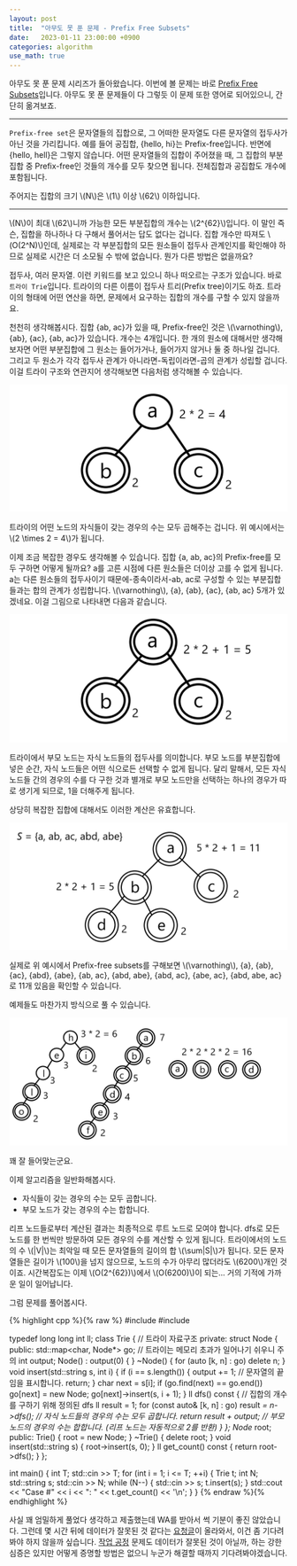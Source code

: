 ```yaml
---
layout: post
title:  "아무도 못 푼 문제 - Prefix Free Subsets"
date:   2023-01-11 23:00:00 +0900
categories: algorithm
use_math: true
---
```


아무도 못 푼 문제 시리즈가 돌아왔습니다. 이번에 볼 문제는 바로 [Prefix Free Subsets][q]입니다. 아무도 못 푼 문제들이 다 그렇듯 이 문제 또한 영어로 되어있으니, 간단히 옮겨보죠.

- - -

`Prefix-free set`은 문자열들의 집합으로, 그 어떠한 문자열도 다른 문자열의 접두사가 아닌 것을 가리킵니다. 예를 들어 공집합, {hello, hi}는 Prefix-free입니다. 반면에 {hello, hell}은 그렇지 않습니다. 어떤 문자열들의 집합이 주어졌을 때, 그 집합의 부분집합 중 Prefix-free인 것들의 개수를 모두 찾으면 됩니다. 전체집합과 공집합도 개수에 포함됩니다.

주어지는 집합의 크기 \\(N\\)은 \\(1\\) 이상 \\(62\\) 이하입니다.

- - -

\\(N\\)이 최대 \\(62\\)니까 가능한 모든 부분집합의 개수는 \\(2^{62}\\)입니다. 이 말인 즉슨, 집합을 하나하나 다 구해서 풀어서는 답도 없다는 겁니다. 집합 개수만 따져도 \\(O(2^N)\\)인데, 실제로는 각 부분집합의 모든 원소들이 접두사 관계인지를 확인해야 하므로 실제로 시간은 더 소모될 수 밖에 없습니다. 뭔가 다른 방법은 없을까요?

접두사, 여러 문자열. 이런 키워드를 보고 있으니 하나 떠오르는 구조가 있습니다. 바로 `트라이 Trie`입니다. 트라이의 다른 이름이 접두사 트리(Prefix tree)이기도 하죠. 트라이의 형태에 어떤 연산을 하면, 문제에서 요구하는 집합의 개수를 구할 수 있지 않을까요.

천천히 생각해봅시다. 집합 {ab, ac}가 있을 때, Prefix-free인 것은 \\(\varnothing\\), {ab}, {ac}, {ab, ac}가 있습니다. 개수는 4개입니다. 한 개의 원소에 대해서만 생각해보자면 어떤 부분집합에 그 원소는 들어가거나, 들어가지 않거나 둘 중 하나일 겁니다. 그리고 두 원소가 각각 접두사 관계가 아니라면-독립이라면-곱의 관계가 성립할 겁니다. 이걸 트라이 구조와 연관지어 생각해보면 다음처럼 생각해볼 수 있습니다.

![result](/assets/images/2023-01-11-q9712/mul.png)

트라이의 어떤 노드의 자식들이 갖는 경우의 수는 모두 곱해주는 겁니다. 위 예시에서는 \\(2 \times 2 = 4\\)가 됩니다.

이제 조금 복잡한 경우도 생각해볼 수 있습니다. 집합 {a, ab, ac}의 Prefix-free를 모두 구하면 어떻게 될까요? a를 고른 시점에 다른 원소들은 더이상 고를 수 없게 됩니다. a는 다른 원소들의 접두사이기 때문에-종속이라서-ab, ac로 구성할 수 있는 부분집합들과는 합의 관계가 성립합니다. \\(\varnothing\\), {a}, {ab}, {ac}, {ab, ac} 5개가 있겠네요. 이걸 그림으로 나타내면 다음과 같습니다.

![result](/assets/images/2023-01-11-q9712/add.png)

트라이에서 부모 노드는 자식 노드들의 접두사를 의미합니다. 부모 노드를 부분집합에 넣은 순간, 자식 노드들은 어떤 식으로든 선택할 수 없게 됩니다. 달리 말해서, 모든 자식 노드들 간의 경우의 수를 다 구한 것과 별개로 부모 노드만을 선택하는 하나의 경우가 따로 생기게 되므로, 1을 더해주게 됩니다.

상당히 복잡한 집합에 대해서도 이러한 계산은 유효합니다.

![result](/assets/images/2023-01-11-q9712/example.png)

실제로 위 예시에서 Prefix-free subsets를 구해보면 \\(\varnothing\\), {a}, {ab}, {ac}, {abd}, {abe}, {ab, ac}, {abd, abe}, {abd, ac}, {abe, ac}, {abd, abe, ac}로 11개 있음을 확인할 수 있습니다.

예제들도 마찬가지 방식으로 풀 수 있습니다.

![result](/assets/images/2023-01-11-q9712/testcase.png)

꽤 잘 들어맞는군요.

이제 알고리즘을 일반화해봅시다.

- 자식들이 갖는 경우의 수는 모두 곱합니다.
- 부모 노드가 갖는 경우의 수는 합합니다.

리프 노드들로부터 계산된 결과는 최종적으로 루트 노드로 모여야 합니다. dfs로 모든 노드를 한 번씩만 방문하여 모든 경우의 수를 계산할 수 있게 됩니다. 트라이에서의 노드의 수 \\(\|V\|\\)는 최악일 때 모든 문자열들의 길이의 합 \\(\sum\|S\|\\)가 됩니다. 모든 문자열들은 길이가 \\(100\\)을 넘지 않으므로, 노드의 수가 아무리 많더라도 \\(6200\\)개인 것이죠. 시간복잡도는 이제 \\(O(2^{62})\\)에서 \\(O(6200)\\)이 되는... 거의 기적에 가까운 일이 일어납니다.


그럼 문제를 풀어봅시다. 

{% highlight cpp %}{% raw %}
#include <iostream>
#include <map>

typedef long long int ll;
class Trie { // 트라이 자료구조
private:
	struct Node {
	public:
		std::map<char, Node*> go; // 트라이는 메모리 초과가 일어나기 쉬우니 주의
		int output;
		Node() : output(0) { }
		~Node() { for (auto [k, n] : go) delete n; }
		void insert(std::string s, int i) {
			if (i == s.length()) {
				output += 1; // 문자열의 끝임을 표시합니다.
				return;
			}
			char next = s[i];
			if (go.find(next) == go.end()) go[next] = new Node;
			go[next]->insert(s, i + 1);
		}
		ll dfs() const { // 집합의 개수를 구하기 위해 정의된 dfs
			ll result = 1;
			for (const auto& [k, n] : go) result *= n->dfs(); // 자식 노드들의 경우의 수는 모두 곱합니다.
			return result + output; // 부모 노드의 경우의 수는 합합니다. (리프 노드는 자동적으로 2를 반환)
		}
	};
	Node* root;
public:
	Trie() { root = new Node; }
	~Trie() { delete root; }
	void insert(std::string s) { root->insert(s, 0); }
	ll get_count() const { return root->dfs(); }
};

int main() {
	int T;
	std::cin >> T;
	for (int i = 1; i <= T; ++i) {
		Trie t; 
		int N;
		std::string s;
		std::cin >> N;
		while (N--) {
			std::cin >> s;
			t.insert(s);
		}
		std::cout << "Case #" << i << ": " << t.get_count() << '\n';
	}
}
{% endraw %}{% endhighlight %}

사실 꽤 엄밀하게 풀었다 생각하고 제출했는데 WA를 받아서 썩 기분이 좋진 않았습니다. 그런데 몇 시간 뒤에 데이터가 잘못된 것 같다는 [요청글][post]이 올라와서, 이건 좀 기다려봐야 하지 않을까 싶습니다. [작업 공정][q2] 문제도 데이터가 잘못된 것이 아닐까, 하는 강한 심증은 있지만 어떻게 증명할 방법은 없으니 누군가 해결할 때까지 기다려봐야겠습니다.

[q]:https://www.acmicpc.net/problem/9712
[q2]:https://www.acmicpc.net/problem/2221
[post]:https://www.acmicpc.net/board/view/106406